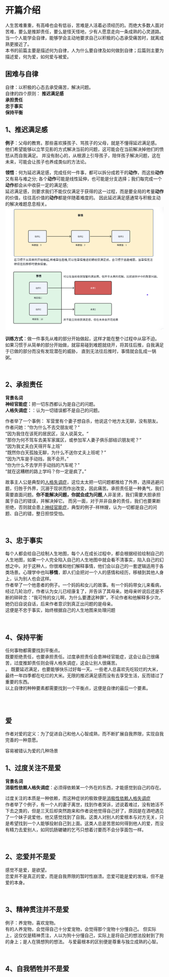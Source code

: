 
# 开篇介绍

人生苦难重重，有高峰也会有低谷，苦难是人活着必须经历的。而绝大多数人面对苦难，要么是推卸责任，要么是怪天怪地，少有人愿意走向一条成熟的心灵道路。<br>
当一个人能学会自律，能够学会主动地要求自己以积极的心态承受痛苦时，就离成熟更接近了。<br>
本书的前篇主要是描述何为自律，人为什么要自律及如何做到自律；后篇则主要为描述爱，何为爱，如何爱与被爱。

## 困难与自律
 
自律：以积极的心态去承受痛苦，解决问题。<br>
自律的四个原则：
**推迟满足感**<br>
**承担责任**<br>
**忠于事实**<br>
**保持平衡**
## 1、推迟满足感
**例子**：父母的教育。那些喜欢揍孩子、骂孩子的父母，就是不懂得延迟满足感。
他们希望能够以立竿见影的方式解决当前的问题，这可能会在当前解决掉他们的愤怒从而自我满足。
并没有耐心的，从根源上引导孩子，陪伴孩子解决问题，这在未来，可能会让孩子也养成类似的方法论。

**领悟**：何为延迟满足感，完成任何一件事，都可以拆分成若干的**动作**，而这些**动作**又有易与难之分;
各个**动作**可能是线性延伸，也可能是分支选择；我们每完成一个**动作**都会从中收获一定的满足感;<br>
延迟满足感，则要求我们不能仅仅满足于获得的这一过程，而是要全局的考量**动作**的价值，往往高价值的**动作**都是伴随着难度的。
因此延迟满足感通常与积极主动的解决难题息息相关。<br>
![alt text](image.png)

**训练方式**：做一件事先从难的部分开始做起，这样才能在整个过程中从容不迫。<br>
如果习惯于从简单的部分开始做，就容易碰到难题就绕开，将其往后推，自我满足于已做的部分而没有发现潜在的威胁，
直到无法往后推时，事情就会乱成一锅粥。

<br>

## 2、承担责任

**背景名词**<br>
<span id='nerve'><strong>神经官能症：</strong></span>把一切东西都认为是自己的问题。<br>
<span id='personality'><strong>人格失调症：</strong></span>：认为一切错误都不是自己的问题。

作者举了一个事例：
军营里有个妻子想自杀，他说这个地方太无聊，没有朋友。<br>
作者问她：“你为什么不去交朋友呢？“<br>
“因为我住在该死的居民区，没人说英文。“<br>
“那你为何不驾车去美军家属区，或参加军人妻子俱乐部结识朋友呢？“<br>
“因为我丈夫白天得开车上班“<br>
“既然你白天孤独无聊，为什么不送你丈夫上班呢？”<br>
“因为汽车是手动挡，我不会开。”<br>
“你为什么不去学开手动挡的汽车呢？”<br>
“就在这糟糕的路上学吗？你一定是疯了。”<br>

故事主人公是典型的[人格失调症](#personality)，这位太太把一切问题都推给了外界，选择逃避问题，归咎于外界，沉溺于现状而作出改变，因此痛苦。承担责任是一种勇气，我们需要直面问题。**你不能解决问题，你就会成为问题**,人非圣贤，我们需要大胆承担属于自己的错误，并解决掉它。
而另一面，对于并非自身的责任，我们也要果断拒绝，否则就会患上[神经官能症](#nerve)，典型的例子-祥林嫂，认为一切都是自己的问题、自己的错，整日担惊受怕。

<br>

## 3、忠于事实

每个人都会给自己绘制人生地图，每个人在成长过程中，都会根据经验绘制自己的人生地图，如果一个人完全陷入自己的人生地图中就会看不清事实，陷入自己的幻想之中。对于这种人，你很难和他们解释事情，他们会以自己的一套逻辑适用于各类场景。心理学中也叫**移情**，即人们会把对一个人的感情和经历，移植到其他人身上，认为别人也会这样。<br>
作者举了一个他患者的例子。一个妈妈和女儿的故事。有一个妈妈带女儿来看病，经过几轮治疗，作者认为女儿已经康复了，并告诉了其母亲。她母亲听说后还是不断的碎碎念：“我可怜的女儿啊，为什么要遭这种罪”，不论作者和他解释多少次，她仍旧自说自话，后来作者意识到真正出问题的是母亲。<br>
这便是不忠于事实，始终根据自己的人生地图来处理问题

<br>

## 4、保持平衡

任何事物都需要找到平衡点。<br>
既要拒绝责任，也要承担责任。过度承担责任会患神经官能症，这会让自己很痛苦，过度推卸责任则会得人格失调症，这会让别人很痛苦。<br>。
既要延迟满足，也要能够快乐过好每一天。一些老人总喜欢先吃较烂的大米，最终一年四季都在吃烂的大米。无限的推迟满足感而没有去享受生活，反而错过了重要的东西。<br>
以上自律的种种要素都需要找到一个平衡点，这便是自律的最后一个要素。

<br>

<br>

## 爱

作者对爱的定义：为了促进自己和他人心智成熟，而不断扩展自我界限，实现自我完善的一种意愿。

容易被错认为爱的几种场景

## 1、过度关注不是爱

**背景名词**<br>
<span id='negativity'><strong>消极性依赖人格失调症</strong></span>：必须得依赖某一个外在的东西，才能感觉到自己的存在。

过度关注的本质是一种依赖，而这种症状的极致便是[消极性依赖人格失调症](#negativity)<br>
作者举了个例子，有一个人的妻子离世，找到作者哭诉，述说着难过，没有她活不下去之类的，但是三天后却突然跑来和作者说他觉得自己好了，原因是在酒吧遇见了一个妹子说爱他，他又感觉找到了自我。这类人对别人的爱根本与对方无关，只是希望找到一个人能够投射自己到上面。这类人总是苦思如何得到他人的爱，而没有精力去爱别人，如同饥肠辘辘的乞丐只想着讨要而不会分享面包一样。


<br>

## 2、恋爱并不是爱
感觉不是爱，是欲望。<br>
恋爱并不是真正的爱，而是自我界限的暂时性崩溃。恋爱可能是爱的发端，但不是爱的本身。


<br>

## 3、精神贯注并不是爱
例子：养宠物，喜欢宠物。<br>
有的人养宠物，会觉得自己十分爱宠物，会觉得那个宠物十分懂自己。
但实际上，这仅仅是精神贯注，人以为狗十分懂自己，实际上是将自己的想法投射到了狗的身上；是人在猜想狗的想法。
与爱最根本的区别便是尊重与独立成熟的心智。


<br>

## 4、自我牺牲并不是爱  